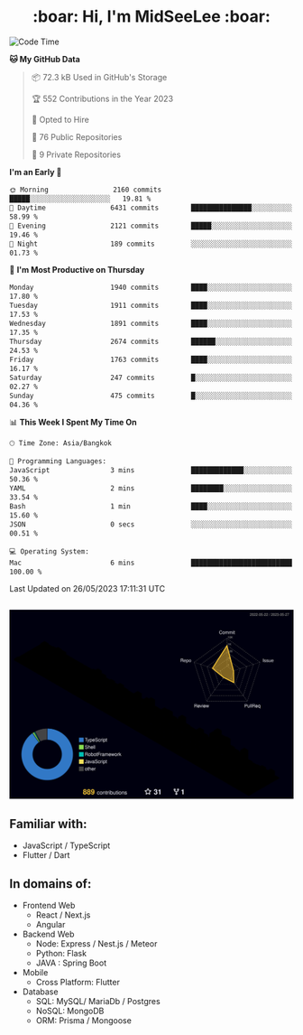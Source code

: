 <h1 align="center"> :boar: Hi, I'm MidSeeLee :boar:</h1>
 
<!--START_SECTION:waka-->
![Code Time](http://img.shields.io/badge/Code%20Time-606%20hrs%209%20mins-blue)

**🐱 My GitHub Data** 

> 📦 72.3 kB Used in GitHub's Storage 
 > 
> 🏆 552 Contributions in the Year 2023
 > 
> 💼 Opted to Hire
 > 
> 📜 76 Public Repositories 
 > 
> 🔑 9 Private Repositories 
 > 
**I'm an Early 🐤** 

```text
🌞 Morning                2160 commits        █████░░░░░░░░░░░░░░░░░░░░   19.81 % 
🌆 Daytime                6431 commits        ███████████████░░░░░░░░░░   58.99 % 
🌃 Evening                2121 commits        █████░░░░░░░░░░░░░░░░░░░░   19.46 % 
🌙 Night                  189 commits         ░░░░░░░░░░░░░░░░░░░░░░░░░   01.73 % 
```
📅 **I'm Most Productive on Thursday** 

```text
Monday                   1940 commits        ████░░░░░░░░░░░░░░░░░░░░░   17.80 % 
Tuesday                  1911 commits        ████░░░░░░░░░░░░░░░░░░░░░   17.53 % 
Wednesday                1891 commits        ████░░░░░░░░░░░░░░░░░░░░░   17.35 % 
Thursday                 2674 commits        ██████░░░░░░░░░░░░░░░░░░░   24.53 % 
Friday                   1763 commits        ████░░░░░░░░░░░░░░░░░░░░░   16.17 % 
Saturday                 247 commits         █░░░░░░░░░░░░░░░░░░░░░░░░   02.27 % 
Sunday                   475 commits         █░░░░░░░░░░░░░░░░░░░░░░░░   04.36 % 
```


📊 **This Week I Spent My Time On** 

```text
🕑︎ Time Zone: Asia/Bangkok

💬 Programming Languages: 
JavaScript               3 mins              █████████████░░░░░░░░░░░░   50.36 % 
YAML                     2 mins              ████████░░░░░░░░░░░░░░░░░   33.54 % 
Bash                     1 min               ████░░░░░░░░░░░░░░░░░░░░░   15.60 % 
JSON                     0 secs              ░░░░░░░░░░░░░░░░░░░░░░░░░   00.51 % 

💻 Operating System: 
Mac                      6 mins              █████████████████████████   100.00 % 
```


 Last Updated on 26/05/2023 17:11:31 UTC
<!--END_SECTION:waka-->

##

![](./profile-3d-contrib/profile-night-rainbow.svg)

## Familiar with:
- JavaScript / TypeScript
- Flutter / Dart

## In domains of:
- Frontend Web
  - React / Next.js
  - Angular
- Backend Web
  - Node: Express / Nest.js / Meteor
  - Python: Flask
  - JAVA : Spring Boot
- Mobile
  - Cross Platform: Flutter
- Database
  - SQL: MySQL/ MariaDb / Postgres
  - NoSQL: MongoDB
  - ORM: Prisma / Mongoose
